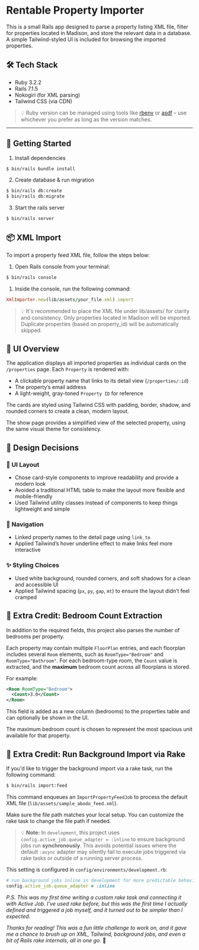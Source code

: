 # Rentable Property Importer

This is a small Rails app designed to parse a property listing XML file, filter for properties located in Madison, and store the relevant data in a database. A simple Tailwind-styled UI is included for browsing the imported properties.

## 🛠️ Tech Stack

- Ruby 3.2.2
- Rails 7.1.5
- Nokogiri (for XML parsing)
- Tailwind CSS (via CDN)

> 💡 Ruby version can be managed using tools like [rbenv](https://github.com/rbenv/rbenv) or [asdf](https://asdf-vm.com/) – use whichever you prefer as long as the version matches.

---

## 🚀 Getting Started

1. Install dependencies

```bash
$ bin/rails bundle install
```

2. Create database & run migration

```bash
$ bin/rails db:create
$ bin/rails db:migrate
```

3. Start the rails server

```bash
$ bin/rails server
```

## 📦 XML Import

To import a property feed XML file, follow the steps below:

1. Open Rails console from your terminal:

```bash
$ bin/rails console
```

1. Inside the console, run the following command:

```ruby
XmlImporter.new(lib/assets/your_file.xml).import
```

> 💡 It's recommended to place the XML file under lib/assets/ for clarity and consistency. Only properties located in Madison will be imported. Duplicate properties (based on property_id) will be automatically skipped.

## 🎨 UI Overview

The application displays all imported properties as individual cards on the `/properties` page. Each `Property` is rendered with:

- A clickable property name that links to its detail view (`/properties/:id`)
- The property’s email address
- A light-weight, gray-toned `Property ID` for reference

The cards are styled using Tailwind CSS with padding, border, shadow, and rounded corners to create a clean, modern layout.

The show page provides a simplified view of the selected property, using the same visual theme for consistency.

## 🤔 Design Decisions

### 🧱 UI Layout

- Chose card-style components to improve readability and provide a modern look
- Avoided a traditional HTML table to make the layout more flexible and mobile-friendly
- Used Tailwind utility classes instead of components to keep things lightweight and simple

### 🧭 Navigation

- Linked property names to the detail page using `link_to`
- Applied Tailwind’s hover underline effect to make links feel more interactive

### ✨ Styling Choices

- Used white background, rounded corners, and soft shadows for a clean and accessible UI
- Applied Tailwind spacing (`px`, `py`, `gap`, `mt`) to ensure the layout didn’t feel cramped

## 🌟 Extra Credit: Bedroom Count Extraction

In addition to the required fields, this project also parses the number of bedrooms per property.

Each property may contain multiple `FloorPlan` entries, and each floorplan includes several `Room` elements, such as `RoomType="Bedroom"` and `RoomType="Bathroom"`. For each bedroom-type room, the `Count` value is extracted, and the **maximum** bedroom count across all floorplans is stored.

For example:

```xml
<Room RoomType="Bedroom">
  <Count>3.0</Count>
</Room>
```

This field is added as a new column (bedrooms) to the properties table and can optionally be shown in the UI.

The maximum bedroom count is chosen to represent the most spacious unit available for that property.

## 🌟 Extra Credit: Run Background Import via Rake

If you'd like to trigger the background import via a rake task, run the following command:

```bash
$ bin/rails import:feed
```

This command enqueues an `ImportPropertyFeedJob` to process the default XML file (`lib/assets/sample_abodo_feed.xml`).

Make sure the file path matches your local setup. You can customize the rake task to change the file path if needed.

> 💡 **Note:** In `development`, this project uses `config.active_job.queue_adapter = :inline` to ensure background jobs run **synchronously**. This avoids potential issues where the default `:async` adapter may silently fail to execute jobs triggered via rake tasks or outside of a running server process.

This setting is configured in `config/environments/development.rb`:

```ruby
# run background jobs inline in development for more predictable behavior
config.active_job.queue_adapter = :inline
```

_P.S. This was my first time writing a custom rake task and connecting it with Active Job. I've used rake before, but this was the first time I actually defined and triggered a job myself, and it turned out to be simpler than I expected._

_Thanks for reading! This was a fun little challenge to work on, and it gave me a chance to brush up on XML, Tailwind, background jobs, and even a bit of Rails rake internals, all in one go._ 🐾
